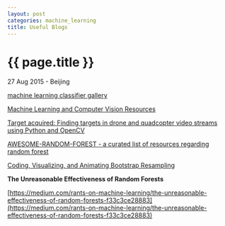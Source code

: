 ```yaml
---
layout: post
categories: machine_learning
title: Useful Blogs
---
```


{{ page.title }}
================

<p class="meta">27 Aug 2015 - Beijing</p>

[machine learning classifier gallery](http://home.comcast.net/~tom.fawcett/public_html/ML-gallery/pages/)

[Machine Learning and Computer Vision Resources](http://zhengrui.github.io/zerryland/ML-CV-Resource.html)

[Target acquired: Finding targets in drone and quadcopter video streams using Python and OpenCV](http://www.pyimagesearch.com/2015/05/04/target-acquired-finding-targets-in-drone-and-quadcopter-video-streams-using-python-and-opencv/)

[AWESOME-RANDOM-FOREST - a curated list of resources regarding random forest](http://jiwonkim.org/awesome-random-forest/)

[Coding, Visualizing, and Animating Bootstrap Resampling](http://minimaxir.com/2015/09/bootstrap-resample/)

**The Unreasonable Effectiveness of Random Forests**

[https://medium.com/rants-on-machine-learning/the-unreasonable-effectiveness-of-random-forests-f33c3ce28883](https://medium.com/rants-on-machine-learning/the-unreasonable-effectiveness-of-random-forests-f33c3ce28883)
